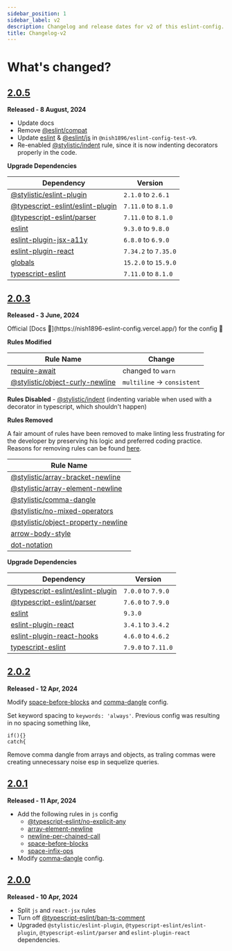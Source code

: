 ```yaml
---
sidebar_position: 1
sidebar_label: v2
description: Changelog and release dates for v2 of this eslint-config.
title: Changelog-v2
---
```


# **What's changed?**

## [2.0.5](https://github.com/nishkohli96/eslint-config/tree/v2.0.5)

**Released - 8 August, 2024**

- Update docs
- Remove [@eslint/compat](https://www.npmjs.com/package/@eslint/compat)
- Update [eslint](https://www.npmjs.com/package/eslint) & [@eslint/js](https://www.npmjs.com/package/@eslint/js) in `@nish1896/eslint-config-test-v9`.
- Re-enabled [@stylistic/indent](https://eslint.style/rules/default/indent) rule, since it is now indenting decorators properly in the code.

**Upgrade Dependencies**

| Dependency | Version |
|-|-|
|[@stylistic/eslint-plugin](https://www.npmjs.com/package/@stylistic/eslint-plugin)|`2.1.0` to `2.6.1`|
|[@typescript-eslint/eslint-plugin](https://www.npmjs.com/package/@typescript-eslint/eslint-plugin)|`7.11.0` to `8.1.0`|
|[@typescript-eslint/parser](https://www.npmjs.com/package/@typescript-eslint/parser)|`7.11.0` to `8.1.0`|
|[eslint](https://www.npmjs.com/package/eslint)|`9.3.0` to `9.8.0`|
|[eslint-plugin-jsx-a11y](https://www.npmjs.com/package/eslint-plugin-jsx-a11y)|`6.8.0` to `6.9.0`|
|[eslint-plugin-react](https://www.npmjs.com/package/eslint-plugin-react)|`7.34.2` to `7.35.0`|
|[globals](https://www.npmjs.com/package/globals)|`15.2.0` to `15.9.0`|
|[typescript-eslint](https://www.npmjs.com/package/typescript-eslint)|`7.11.0` to `8.1.0`|

## [2.0.3](https://github.com/nishkohli96/eslint-config/tree/v2.0.3)

**Released - 3 June, 2024**

<p style={{ fontSize: "25px" }}>Official [Docs 📖](https://nish1896-eslint-config.vercel.app/) for the config 🎉</p>

**Rules Modified**

| Rule Name | Change |
|-|-|
|[require-await](https://eslint.org/docs/latest/rules/require-await) | changed to `warn` |
|[@stylistic/object-curly-newline](https://eslint.style/rules/default/object-curly-newline)| `multiline` -> `consistent` |

**Rules Disabled** - [@stylistic/indent](https://eslint.style/rules/default/indent) (indenting variable when used with a decorator in typescript, which shouldn't happen)

**Rules Removed**

A fair amount of rules have been removed to make linting less frustrating for the developer by preserving his logic and preferred
coding practice. Reasons for removing rules can be found [here](../rules-removed.md).

| Rule Name |
|-|
|[@stylistic/array-bracket-newline](https://eslint.style/rules/default/array-bracket-newline)|
|[@stylistic/array-element-newline](https://eslint.style/rules/default/array-element-newline)|
|[@stylistic/comma-dangle](https://eslint.style/rules/default/comma-dangle) |
|[@stylistic/no-mixed-operators](https://eslint.style/rules/default/no-mixed-operators)|
|[@stylistic/object-property-newline](https://eslint.style/rules/default/object-property-newline)|
|[arrow-body-style](https://eslint.org/docs/latest/rules/arrow-body-style)| 
|[dot-notation](https://eslint.org/docs/latest/rules/dot-notation)|

**Upgrade Dependencies**

| Dependency | Version |
|-|-|
[@typescript-eslint/eslint-plugin](https://www.npmjs.com/package/@typescript-eslint/eslint-plugin) |`7.0.0`  to `7.9.0`|
[@typescript-eslint/parser](https://www.npmjs.com/package/@typescript-eslint/parser) |`7.6.0` to `7.9.0`|
[eslint](https://www.npmjs.com/package/eslint) | `9.3.0` |
[eslint-plugin-react](https://www.npmjs.com/package/eslint-plugin-react) |`3.4.1` to `3.4.2`|
[eslint-plugin-react-hooks](https://www.npmjs.com/package/eslint-plugin-react-hooks) |`4.6.0` to  `4.6.2`|
[typescript-eslint](https://www.npmjs.com/package/typescript-eslint) |`7.9.0` to `7.11.0`

## [2.0.2](https://github.com/nishkohli96/eslint-config/tree/v2.0.2)

**Released - 12 Apr, 2024**

Modify [space-before-blocks](https://eslint.style/rules/default/space-before-blocks) and [comma-dangle](https://eslint.style/rules/default/comma-dangle) config.

Set keyword spacing to `keywords: 'always'`. Previous config was resulting in no spacing something like,

```
if(){}
catch{ 
```
Remove comma dangle from arrays and objects, as traling commas were creating unnecessary noise esp in sequelize queries.


## [2.0.1](https://github.com/nishkohli96/eslint-config/tree/v2.0.1)

**Released - 11 Apr, 2024**

- Add the following rules in `js` config
  - [@typescript-eslint/no-explicit-any](https://typescript-eslint.io/rules/no-explicit-any/)
  - [array-element-newline](https://eslint.style/rules/default/array-element-newline)
  - [newline-per-chained-call](https://eslint.style/rules/default/newline-per-chained-call)
  - [space-before-blocks](https://eslint.style/rules/default/space-before-blocks)
  - [space-infix-ops](https://eslint.style/rules/default/space-infix-ops)
- Modify [comma-dangle](https://eslint.style/rules/default/comma-dangle) config.

## [2.0.0](https://github.com/nishkohli96/eslint-config/tree/v2.0.0)

**Released - 10 Apr, 2024**

- Split `js` and `react-jsx` rules
- Turn off [@typescript-eslint/ban-ts-comment](https://github.com/typescript-eslint/typescript-eslint/blob/main/packages/eslint-plugin/docs/rules/ban-ts-comment.mdx)
- Upgraded `@stylistic/eslint-plugin`, `@typescript-eslint/eslint-plugin`, `@typescript-eslint/parser` and `eslint-plugin-react` dependencies. 